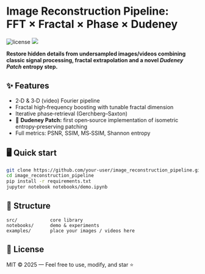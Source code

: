 
# Image Reconstruction Pipeline: FFT × Fractal × Phase × Dudeney

<img src="https://img.shields.io/badge/License-MIT-green" alt="license"/>
<img src="https://img.shields.io/badge/Python-3.9%2B-blue"/>

**Restore hidden details from undersampled images/videos combining classic signal processing, fractal extrapolation and a novel _Dudeney Patch_ entropy step.**

## ✨ Features
- 2‑D & 3‑D (video) Fourier pipeline  
- Fractal high‑frequency boosting with tunable fractal dimension  
- Iterative phase‑retrieval (Gerchberg–Saxton)  
- 🚀 **Dudeney Patch:** first open‑source implementation of isometric entropy‑preserving patching  
- Full metrics: PSNR, SSIM, MS‑SSIM, Shannon entropy

## 🖥️ Quick start
```bash
git clone https://github.com/your‑user/image_reconstruction_pipeline.git
cd image_reconstruction_pipeline
pip install -r requirements.txt
jupyter notebook notebooks/demo.ipynb
```

## 📂 Structure
```
src/            core library
notebooks/      demo & experiments
examples/       place your images / videos here
```

## 📜 License
MIT © 2025 — Feel free to use, modify, and star ⭐
